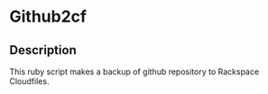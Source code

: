 Github2cf
=========

Description
-----------

This ruby script makes a backup of github repository to Rackspace Cloudfiles.
